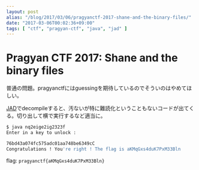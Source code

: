 ```yaml
---
layout: post
alias: "/blog/2017/03/06/pragyanctf-2017-shane-and-the-binary-files/"
date: "2017-03-06T00:02:36+09:00"
tags: [ "ctf", "pragyan-ctf", "java", "jad" ]
---
```


# Pragyan CTF 2017: Shane and the binary files

普通の問題。pragyanctfにはguessingを期待しているのでそういのはやめてほしい。

[JAD](https://varaneckas.com/jad/)でdecompileすると、汚ないが特に難読化ということもないコードが出てくる。切り出して横で実行するなど適当に。

``` sh
$ java nq2eige2ig2323f
Enter in a key to unlock :

76bd43a074fc575adc01aa748be6349cC
Congratulations ! You're right ! The flag is aKMqGxs4duK7PxM33Bln
```

flag: `pragyanctf{aKMqGxs4duK7PxM33Bln}`
